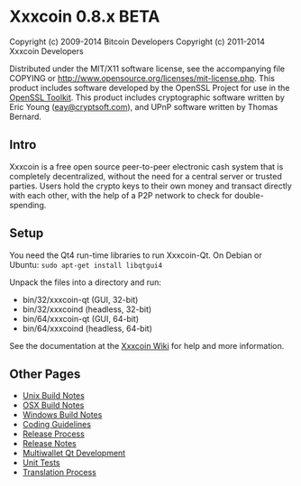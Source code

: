 Xxxcoin 0.8.x BETA
====================

Copyright (c) 2009-2014 Bitcoin Developers
Copyright (c) 2011-2014 Xxxcoin Developers

Distributed under the MIT/X11 software license, see the accompanying
file COPYING or http://www.opensource.org/licenses/mit-license.php.
This product includes software developed by the OpenSSL Project for use in the [OpenSSL Toolkit](http://www.openssl.org/). This product includes
cryptographic software written by Eric Young ([eay@cryptsoft.com](mailto:eay@cryptsoft.com)), and UPnP software written by Thomas Bernard.


Intro
---------------------
Xxxcoin is a free open source peer-to-peer electronic cash system that is
completely decentralized, without the need for a central server or trusted
parties.  Users hold the crypto keys to their own money and transact directly
with each other, with the help of a P2P network to check for double-spending.


Setup
---------------------
You need the Qt4 run-time libraries to run Xxxcoin-Qt. On Debian or Ubuntu:
	`sudo apt-get install libqtgui4`

Unpack the files into a directory and run:

- bin/32/xxxcoin-qt (GUI, 32-bit)
- bin/32/xxxcoind (headless, 32-bit)
- bin/64/xxxcoin-qt (GUI, 64-bit)
- bin/64/xxxcoind (headless, 64-bit)

See the documentation at the [Xxxcoin Wiki](http://xxxcoin.info)
for help and more information.


Other Pages
---------------------
- [Unix Build Notes](build-unix.md)
- [OSX Build Notes](build-osx.md)
- [Windows Build Notes](build-msw.md)
- [Coding Guidelines](coding.md)
- [Release Process](release-process.md)
- [Release Notes](release-notes.md)
- [Multiwallet Qt Development](multiwallet-qt.md)
- [Unit Tests](unit-tests.md)
- [Translation Process](translation_process.md)
